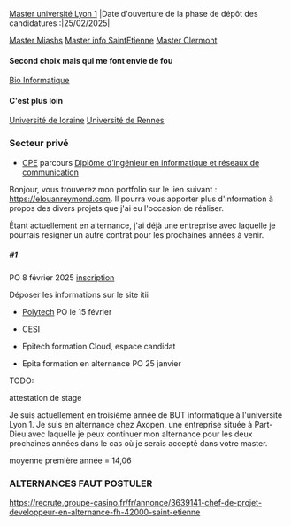 [Master université Lyon 1](https://www.monmaster.gouv.fr/master/universite-lyon-i/informatique-51?q=informatique&position=9&layout=1)
|Date d'ouverture de la phase de dépôt des candidatures :|25/02/2025|

[Master Miashs](https://www.monmaster.gouv.fr/master/universite-lyon-ii/mathematiques-et-informatique-appliquees-aux-sciences-humaines-et-sociales-miashs-3?institution=%2AUniversit%C3%A9%20Lumi%C3%A8re%20Lyon%202%2A&p=5&position=58&layout=1)
[Master info SaintEtienne](https://www.monmaster.gouv.fr/master/universite-de-saint-etienne/informatique-53?q=informatique&localisation%5Bvalue%5D=LYON%20%2869000%29&localisation%5Bdistance%5D=100&position=5&layout=1)
[Master Clermont](https://www.monmaster.gouv.fr/master/universite-clermont-auvergne-1/informatique-69?q=informatique&position=10&layout=1)

#### Second choix mais qui me font envie de fou
[Bio Informatique](https://www.monmaster.gouv.fr/master/universite-lyon-i/bio-informatique-5?q=informatique&localisation%5Bvalue%5D=LYON%20%2869000%29&localisation%5Bdistance%5D=10&position=4&layout=1)

#### C'est plus loin
[Université de loraine](https://www.monmaster.gouv.fr/master/universite-de-lorraine/informatique-28?q=informatique&p=2&position=12&layout=1)
[Université de Rennes](https://www.monmaster.gouv.fr/master/universite-de-rennes/informatique-19?q=informatique%20devops&layout=1&position=0)

### Secteur privé
- [CPE](https://www.cpe.fr/) parcours [Diplôme d’ingénieur en informatique et réseaux de communication](https://www.cpe.fr/formation-numerique/ingenieur-informatique-reseaux/)

Bonjour, vous trouverez mon portfolio sur le lien suivant : https://elouanreymond.com. Il pourra vous apporter plus d'information à propos des divers projets que j'ai eu l'occasion de réaliser. 

Étant actuellement en alternance, j'ai déjà une entreprise avec laquelle je pourrais resigner un autre contrat pour les prochaines années à venir.

  ##### #1
PO 8 février 2025 [inscription](https://events.studizz.fr/link/678901509daaf1d32069e9d5)

Déposer les informations sur le site itii

  
- [Polytech](https://polytech.univ-lyon1.fr/)
PO le 15 février


- CESI

- Epitech formation Cloud, espace candidat
- Epita formation en alternance PO 25 janvier

TODO: 

attestation de stage


Je suis actuellement en troisième année de BUT informatique à l'université Lyon 1. Je suis en alternance chez Axopen, une entreprise située à Part-Dieu avec laquelle je peux continuer mon alternance pour les deux prochaines années dans le cas où je serais accepté dans votre master.

moyenne première année = 14,06












### ALTERNANCES FAUT POSTULER

https://recrute.groupe-casino.fr/fr/annonce/3639141-chef-de-projet-developpeur-en-alternance-fh-42000-saint-etienne